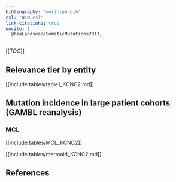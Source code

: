 ```yaml
---
bibliography: 'morinlab.bib'
csl: 'NLM.csl'
link-citations: true
nocite: |
  @beaLandscapeSomaticMutations2013, 
---
```


[[_TOC_]]




## Relevance tier by entity

[[include:tables/table1_KCNC2.md]]


## Mutation incidence in large patient cohorts (GAMBL reanalysis)

### MCL
[[include:tables/MCL_KCNC2]]

[[include:tables/mermaid_KCNC2.md]]

## References


